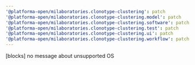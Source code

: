 ```yaml
---
'@platforma-open/milaboratories.clonotype-clustering': patch
'@platforma-open/milaboratories.clonotype-clustering.model': patch
'@platforma-open/milaboratories.clonotype-clustering.software': patch
'@platforma-open/milaboratories.clonotype-clustering.test': patch
'@platforma-open/milaboratories.clonotype-clustering.ui': patch
'@platforma-open/milaboratories.clonotype-clustering.workflow': patch
---
```


[blocks] no message about unsupported OS
